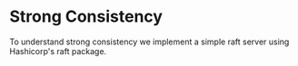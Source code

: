 # Strong Consistency

To understand strong consistency we implement a simple raft server using Hashicorp's raft package.
